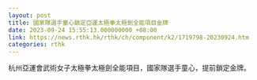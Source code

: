 ```yaml
---
layout: post
title: 國家隊選手童心鎖定亞運太極拳太極劍全能項目金牌
date: 2023-09-24 15:55:13.000000000 +08:00
link: https://news.rthk.hk/rthk/ch/component/k2/1719798-20230924.htm
categories: rthk
---
```


杭州亞運會武術女子太極拳太極劍全能項目，國家隊選手童心，提前鎖定金牌。
